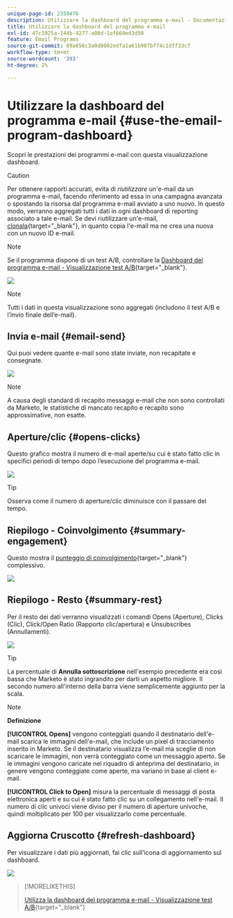 ```yaml
---
unique-page-id: 2359476
description: Utilizzare la dashboard del programma e-mail - Documentazione di Marketo - Documentazione del prodotto
title: Utilizzare la dashboard del programma e-mail
exl-id: 47c1925a-144b-4277-a08d-1af660ed3d50
feature: Email Programs
source-git-commit: 09a656c3a0d0002edfa1a61b987bff4c1dff33cf
workflow-type: tm+mt
source-wordcount: '393'
ht-degree: 2%

---
```


# Utilizzare la dashboard del programma e-mail {#use-the-email-program-dashboard}

Scopri le prestazioni dei programmi e-mail con questa visualizzazione dashboard.

>[!CAUTION]
>
>Per ottenere rapporti accurati, evita di _riutilizzare_ un&#39;e-mail da un programma e-mail, facendo riferimento ad essa in una campagna avanzata o spostando la risorsa dal programma e-mail avviato a uno nuovo. In questo modo, verranno aggregati tutti i dati in ogni dashboard di reporting associato a tale e-mail. Se devi riutilizzare un&#39;e-mail, [clonala](/help/marketo/product-docs/core-marketo-concepts/programs/working-with-programs/clone-an-asset-in-a-program.md){target="_blank"}, in quanto copia l&#39;e-mail ma ne crea una nuova con un nuovo ID e-mail.

>[!NOTE]
>
>Se il programma dispone di un test A/B, controllare la [Dashboard del programma e-mail - Visualizzazione test A/B](/help/marketo/product-docs/email-marketing/email-programs/email-program-actions/email-test-a-b-test/use-the-email-program-dashboard-a-b-test-view.md){target="_blank"}.

![](assets/image2014-9-12-14-3a12-3a56.png)

>[!NOTE]
>
>Tutti i dati in questa visualizzazione sono aggregati (includono il test A/B e l’invio finale dell’e-mail).

## Invia e-mail {#email-send}

Qui puoi vedere quante e-mail sono state inviate, non recapitate e consegnate.

![](assets/image2014-9-12-14-3a13-3a3.png)

>[!NOTE]
>
>A causa degli standard di recapito messaggi e-mail che non sono controllati da Marketo, le statistiche di mancato recapito e recapito sono approssimative, non esatte.

## Aperture/clic {#opens-clicks}

Questo grafico mostra il numero di e-mail aperte/su cui è stato fatto clic in specifici periodi di tempo dopo l’esecuzione del programma e-mail.

![](assets/image2014-9-12-14-3a13-3a7.png)

>[!TIP]
>
>Osserva come il numero di aperture/clic diminuisce con il passare del tempo.

## Riepilogo - Coinvolgimento {#summary-engagement}

Questo mostra il [punteggio di coinvolgimento](/help/marketo/product-docs/email-marketing/drip-nurturing/reports-and-notifications/understanding-the-engagement-score.md){target="_blank"} complessivo.

![](assets/image2014-9-12-14-3a13-3a11.png)

## Riepilogo - Resto {#summary-rest}

Per il resto dei dati verranno visualizzati i comandi Opens (Aperture), Clicks (Clic), Click/Open Ratio (Rapporto clic/apertura) e Unsubscribes (Annullamenti).

![](assets/image2014-9-12-14-3a13-3a15.png)

>[!TIP]
>
>La percentuale di **Annulla sottoscrizione** nell&#39;esempio precedente era così bassa che Marketo è stato ingrandito per darti un aspetto migliore. Il secondo numero all&#39;interno della barra viene semplicemente aggiunto per la scala.

>[!NOTE]
>
>**Definizione**
>
>**[!UICONTROL Opens]** vengono conteggiati quando il destinatario dell&#39;e-mail scarica le immagini dell&#39;e-mail, che include un pixel di tracciamento inserito in Marketo. Se il destinatario visualizza l’e-mail ma sceglie di non scaricare le immagini, non verrà conteggiato come un messaggio aperto. Se le immagini vengono caricate nel riquadro di anteprima del destinatario, in genere vengono conteggiate come aperte, ma variano in base al client e-mail.
>
>**[!UICONTROL Click to Open]** misura la percentuale di messaggi di posta elettronica aperti e su cui è stato fatto clic su un collegamento nell&#39;e-mail. Il numero di clic univoci viene diviso per il numero di aperture univoche, quindi moltiplicato per 100 per visualizzarlo come percentuale.

## Aggiorna Cruscotto {#refresh-dashboard}

Per visualizzare i dati più aggiornati, fai clic sull’icona di aggiornamento sul dashboard.

![](assets/refreshicon.png)

>[!MORELIKETHIS]
>
>[Utilizza la dashboard del programma e-mail - Visualizzazione test A/B](/help/marketo/product-docs/email-marketing/email-programs/email-program-actions/email-test-a-b-test/use-the-email-program-dashboard-a-b-test-view.md){target="_blank"}
